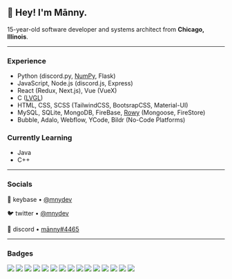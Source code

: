 ## 👋 **Hey! I'm Mānny.**  

15-year-old software developer and systems architect from **Chicago, Illinois**.

---

### Experience

- Python (discord.py, [NumPy](https://numpy.org/), Flask) 
- JavaScript, Node.js (discord.js, Express)  
- React (Redux, Next.js), Vue (VueX)
- C ([LVGL](https://github.com/lvgl/lvgl))
- HTML, CSS, SCSS (TailwindCSS, BootsrapCSS, Material-UI)
- MySQL, SQLite, MongoDB, FireBase, [Rowy](https://www.rowy.io/) (Mongoose, FireStore)
- Bubble, Adalo, Webflow, YCode, Bildr (No-Code Platforms)



### Currently Learning
- Java
- C++
---

### Socials

🔑 keybase • [@mnydev](https://keybase.io/mnydev)  

🐦 twitter • [@mnydev](https://twitter/mnyhrndz)  

💬 discord • [mānny#4465](http://discordapp.com/users/475343343040200715)

---
### Badges
<img src='https://img.shields.io/badge/Python-3776AB?style=for-the-badge&logo=python&logoColor=white'/>
<img src='https://img.shields.io/badge/HTML5-E34F26?style=for-the-badge&logo=html5&logoColor=white'/>
<img src='https://img.shields.io/badge/CSS3-1572B6?style=for-the-badge&logo=css3&logoColor=white'/>
<img src='https://img.shields.io/badge/JavaScript-F7DF1E?style=for-the-badge&logo=javascript&logoColor=black'/>
<img src='https://img.shields.io/badge/C-00599C?style=for-the-badge&logo=c&logoColor=white'/>
<img src='https://img.shields.io/badge/Node.js-43853D?style=for-the-badge&logo=node.js&logoColor=white'/>
<img src='https://img.shields.io/badge/Express.js-404D59?style=for-the-badge'/>
<img src='https://img.shields.io/badge/React-20232A?style=for-the-badge&logo=react&logoColor='/>
<img src='https://img.shields.io/badge/Tailwind_CSS-38B2AC?style=for-the-badge&logo=tailwind-css&logoColor=white'/>
<img src='https://img.shields.io/badge/Bootstrap-563D7C?style=for-the-badge&logo=bootstrap&logoColor=white'/>
<img src='https://img.shields.io/badge/Material--UI-0081CB?style=for-the-badge&logo=material-ui&logoColor=white'/>
<img src='https://img.shields.io/badge/Flask-000000?style=for-the-badge&logo=flask&logoColor=white'/>
<img src='https://img.shields.io/badge/MySQL-00000F?style=for-the-badge&logo=mysql&logoColor=white'/>
<img src='https://img.shields.io/badge/MongoDB-4EA94B?style=for-the-badge&logo=mongodb&logoColor=white'/>
<img src='https://img.shields.io/badge/Google_Cloud-4285F4?style=for-the-badge&logo=google-cloud&logoColor=white'/>
